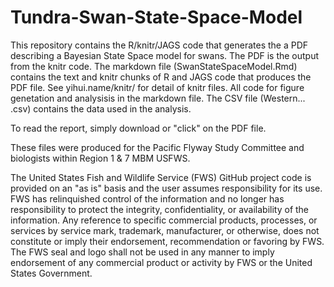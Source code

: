 # Tundra-Swan-State-Space-Model
This repository contains the R/knitr/JAGS code that generates the a PDF describing a Bayesian State Space model for swans. The PDF is the output from the knitr code.  The markdown file (SwanStateSpaceModel.Rmd) contains the text and knitr chunks of R and JAGS code that produces the PDF file.  See yihui.name/knitr/ for detail of knitr files. All code for figure genetation and analysisis in the markdown file. The CSV file (Western... .csv) contains the data used in the analysis.  

To read the report, simply download or "click" on the PDF file.  

These files were produced for the Pacific Flyway Study Committee and biologists within Region 1 & 7 MBM USFWS.  

The United States Fish and Wildlife Service (FWS) GitHub project code is provided on an
"as is" basis and the user assumes responsibility for its use. FWS has relinquished control
of the information and no longer has responsibility to protect the integrity, confidentiality, or
availability of the information. Any reference to specific commercial products, processes,
or services by service mark, trademark, manufacturer, or otherwise, does not constitute or
imply their endorsement, recommendation or favoring by FWS. The FWS seal and logo
shall not be used in any manner to imply endorsement of any commercial product or
activity by FWS or the United States Government.

